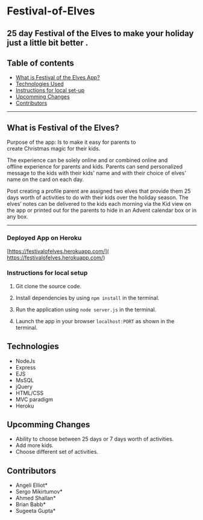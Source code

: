 # Festival-of-Elves
25 day Festival of the Elves to make your holiday just a little bit better .
---- 

 ## Table of contents
* [What is Festival of the Elves App?](#what-is-FOTEA)
* [Technologies Used](#technologies)
* [Instructions for local set-up](#instructions)
* [Upcomming Changes](#upcomming-changes)
* [Contributors](#contributors)

----

## What is Festival of the Elves? 

Purpose of the app: Is to make it easy for parents to create Christmas magic for their kids. 

The experience can be solely online and or combined online and offline experience for parents and kids. Parents can send personalized message to the kids with their kids' name and with their choice of elves' name on the card on each day.

Post creating a profile parent are assigned two elves that provide them 25 days worth of activities to do with their kids over the holiday season. The elves’ notes can be delivered to the kids each morning via the Kid view on the app or printed out for the parents to hide in an Advent calendar box or in any box.

----


### Deployed App on Heroku

  [https://festivalofelves.herokuapp.com/]( https://festivalofelves.herokuapp.com/)


### Instructions for local setup

1. Git clone the source code.

2. Install dependencies by using `npm install` in the terminal.

3. Run the application using `node server.js` in the terminal.

4. Launch the app in your browser `localhost:PORT` as shown in the terminal.

## Technologies

* NodeJs
* Express
* EJS
* MsSQL
* jQuery
* HTML/CSS
* MVC paradigm
* Heroku



## Upcomming Changes
* Ability to choose between 25 days or 7 days worth of activities. 
* Add more kids.
* Choose different set of activities.


## Contributors

* Angeli Elliot*
* Sergo Mikirtumov*
* Ahmed Shallan*
* Brian Babb*
* Sugeeta Gupta*
    
